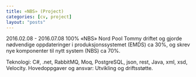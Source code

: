 ```yaml
---
title: «NBS» (Project)
categories: [cv, project]
layout: "posts"
---
```


2016.02.08 - 2016.07.08	100%	«NBS»
Nord Pool
Tommy driftet og gjorde nødvendige oppdateringer i produksjonssystemet (EMDS) ca 30%, og skrev nye komponenter  til nytt system (NBS) ca 70%.

Teknologi: C#, .net, RabbitMQ, Moq, PostgreSQL, json, rest, Java, xml, xsd, Velocity.
Hovedoppgaver og ansvar: Utvikling og driftsstøtte.